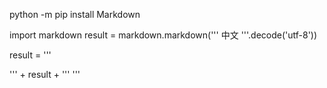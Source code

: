 
python -m pip install Markdown

import markdown
result = markdown.markdown('''
中文
'''.decode('utf-8'))

result = '''
<html>
<head>
<meta charset="utf-8">
</head>
<body>''' + result + '''
</body>
</html>
'''

